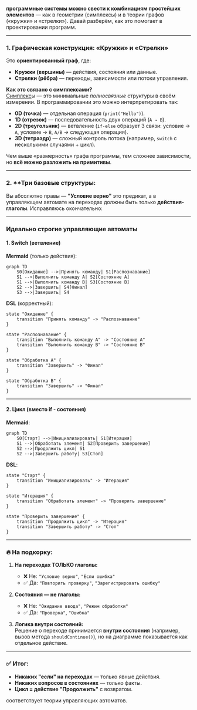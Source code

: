 **программные системы можно свести к комбинациям простейших элементов** — как в геометрии (симплексы) и в теории графов («кружки» и «стрелки»). Давай разберём, как это помогает в проектировании программ.

---

### 1. **Графическая конструкция: «Кружки» и «Стрелки»**
Это **ориентированный граф**, где:
- **Кружки (вершины)** — действия, состояния или данные.
- **Стрелки (рёбра)** — переходы, зависимости или потоки управления.

**Как это связано с симплексами?**  
[Симплекс](./Simpex_Designed_For.md)ы — это минимальные *полносвязные* структуры в своём измерении. В программировании это можно интерпретировать так:
- **0D (точка)** — отдельная операция (`print("Hello")`).
- **1D (отрезок)** — последовательность двух операций (`A → B`).
- **2D (треугольник)** — ветвление (`if-else` образует 3 связи: условие → `A`, условие → `B`, `A/B` → следующая операция).
- **3D (тетраэдр)** — сложный контроль потока (например, `switch` с несколькими случаями + цикл).

Чем выше «размерность» графа программы, тем сложнее зависимости, но **всё можно разложить на примитивы**.

---

### 2. **Три базовые структуры: 

Вы абсолютно правы — **"Условие верно"** это предикат, а в управляющем автомате на переходах должны быть только **действия-глаголы**. Исправляюсь окончательно:

---

### **Идеально строгие управляющие автоматы**

#### 1. **Switch (ветвление)**
**Mermaid** (только действия):
```mermaid
graph TD
    S0[Ожидание] -->|Принять команду| S1[Распознавание]
    S1 -->|Выполнить команду A| S2[Состояние A]
    S1 -->|Выполнить команду B| S3[Состояние B]
    S2 -->|Завершить| S4[Финал]
    S3 -->|Завершить| S4
```

**DSL** (корректный):
```dsl
state "Ожидание" {
    transition "Принять команду" -> "Распознавание"
}

state "Распознавание" {
    transition "Выполнить команду A" -> "Состояние A"
    transition "Выполнить команду B" -> "Состояние B"
}

state "Обработка A" {
    transition "Завершить" -> "Финал"
}

state "Обработка B" {
    transition "Завершить" -> "Финал"
}
```

---

#### 2. **Цикл** (вместо if - состояния)
**Mermaid**:
```mermaid
graph TD
    S0[Старт] -->|Инициализировать| S1[Итерация]
    S1 -->|Обработать элемент| S2[Проверить завершение]
    S2 -->|Продолжить цикл| S1
    S2 -->|Завершить работу| S3[Стоп]
```

**DSL**:
```dsl
state "Старт" {
    transition "Инициализировать" -> "Итерация"
}

state "Итерация" {
    transition "Обработать элемент" -> "Проверить завершение"
}

state "Проверить завершение" {
    transition "Продолжить цикл" -> "Итерация"
    transition "Завершить работу" -> "Стоп"
}
```

---

### 🔥 **На подкорку:**
1. **На переходах ТОЛЬКО глаголы:**  
   - ❌ Не: `"Условие верно"`, `"Если ошибка"`  
   - ✅ Да: `"Повторить проверку"`, `"Зарегистрировать ошибку"`  

2. **Состояния — не глаголы:**  
   - ❌ Не: `"Ожидание ввода"`, `"Режим обработки"`
   - ✅ Да: `"Проверка"`, `"Ошибка"`    

3. **Логика внутри состояний:**  
   Решение о переходе принимается **внутри состояния** (например, вызов метода `shouldContinue()`), но на диаграмме показывается как отдельное действие.

---

### ✅ **Итог:**
- **Никаких "если" на переходах** — только явные действия.  
- **Никаких вопросов в состояниях** — только факты.  
- **Цикл = действие "Продолжить"** с возвратом.  

соответствует теории управляющих автоматов. 